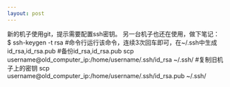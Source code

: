 ```yaml
---
layout: post
---
```


新的机子使用git，提示需要配置ssh密钥。
另一台机子也还在使用，做下笔记：
    $ ssh-keygen -t rsa   #命令行运行该命令，连续3次回车即可，在~/.ssh中生成id_rsa,id_rsa.pub
    #备份id_rsa,id_rsa.pub
    scp username@old_computer_ip:/home/username/.ssh/id_rsa ~/.ssh/     #复制旧机子上的密钥
    scp username@old_computer_ip:/home/username/.ssh/id_rsa.pub ~/.ssh/




